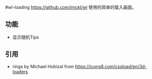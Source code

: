 #wl-loading
https://github.com/imckl/wl 使用的简单的载入画面。

## 功能
- 显示随机Tips

## 引用
- rings by Michael Hobizal from https://icons8.com/cssload/en/3d-loaders